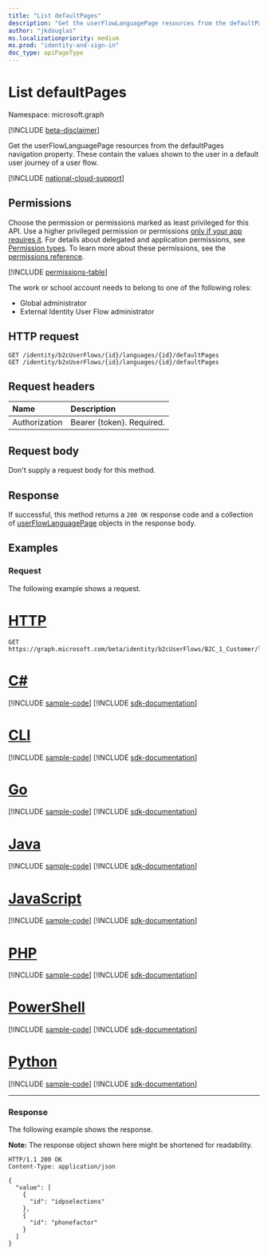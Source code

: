 ```yaml
---
title: "List defaultPages"
description: "Get the userFlowLanguagePage resources from the defaultPages navigation property."
author: "jkdouglas"
ms.localizationpriority: medium
ms.prod: "identity-and-sign-in"
doc_type: apiPageType
---
```


# List defaultPages

Namespace: microsoft.graph

[!INCLUDE [beta-disclaimer](../../includes/beta-disclaimer.md)]

Get the userFlowLanguagePage resources from the defaultPages navigation property. These contain the values shown to the user in a default user journey of a user flow.

[!INCLUDE [national-cloud-support](../../includes/all-clouds.md)]

## Permissions

Choose the permission or permissions marked as least privileged for this API. Use a higher privileged permission or permissions [only if your app requires it](/graph/permissions-overview#best-practices-for-using-microsoft-graph-permissions). For details about delegated and application permissions, see [Permission types](/graph/permissions-overview#permission-types). To learn more about these permissions, see the [permissions reference](/graph/permissions-reference).

<!-- { "blockType": "permissions", "name": "userflowlanguageconfiguration_list_defaultpages" } -->
[!INCLUDE [permissions-table](../includes/permissions/userflowlanguageconfiguration-list-defaultpages-permissions.md)]

The work or school account needs to belong to one of the following roles:

* Global administrator
* External Identity User Flow administrator

## HTTP request

<!-- {
  "blockType": "ignored"
}
-->

``` http
GET /identity/b2cUserFlows/{id}/languages/{id}/defaultPages
GET /identity/b2xUserFlows/{id}/languages/{id}/defaultPages
```

## Request headers

|Name|Description|
|:---|:---|
|Authorization|Bearer {token}. Required.|

## Request body

Don't supply a request body for this method.

## Response

If successful, this method returns a `200 OK` response code and a collection of [userFlowLanguagePage](../resources/userflowlanguagepage.md) objects in the response body.

## Examples

### Request

The following example shows a request.


# [HTTP](#tab/http)
<!-- {
  "blockType": "request",
  "name": "get_userflowlanguagepage_1",
  "sampleKeys": ["B2C_1_Customer","en"]
}
-->

``` http
GET https://graph.microsoft.com/beta/identity/b2cUserFlows/B2C_1_Customer/languages/en/defaultPages
```

# [C#](#tab/csharp)
[!INCLUDE [sample-code](../includes/snippets/csharp/get-userflowlanguagepage-1-csharp-snippets.md)]
[!INCLUDE [sdk-documentation](../includes/snippets/snippets-sdk-documentation-link.md)]

# [CLI](#tab/cli)
[!INCLUDE [sample-code](../includes/snippets/cli/get-userflowlanguagepage-1-cli-snippets.md)]
[!INCLUDE [sdk-documentation](../includes/snippets/snippets-sdk-documentation-link.md)]

# [Go](#tab/go)
[!INCLUDE [sample-code](../includes/snippets/go/get-userflowlanguagepage-1-go-snippets.md)]
[!INCLUDE [sdk-documentation](../includes/snippets/snippets-sdk-documentation-link.md)]

# [Java](#tab/java)
[!INCLUDE [sample-code](../includes/snippets/java/get-userflowlanguagepage-1-java-snippets.md)]
[!INCLUDE [sdk-documentation](../includes/snippets/snippets-sdk-documentation-link.md)]

# [JavaScript](#tab/javascript)
[!INCLUDE [sample-code](../includes/snippets/javascript/get-userflowlanguagepage-1-javascript-snippets.md)]
[!INCLUDE [sdk-documentation](../includes/snippets/snippets-sdk-documentation-link.md)]

# [PHP](#tab/php)
[!INCLUDE [sample-code](../includes/snippets/php/get-userflowlanguagepage-1-php-snippets.md)]
[!INCLUDE [sdk-documentation](../includes/snippets/snippets-sdk-documentation-link.md)]

# [PowerShell](#tab/powershell)
[!INCLUDE [sample-code](../includes/snippets/powershell/get-userflowlanguagepage-1-powershell-snippets.md)]
[!INCLUDE [sdk-documentation](../includes/snippets/snippets-sdk-documentation-link.md)]

# [Python](#tab/python)
[!INCLUDE [sample-code](../includes/snippets/python/get-userflowlanguagepage-1-python-snippets.md)]
[!INCLUDE [sdk-documentation](../includes/snippets/snippets-sdk-documentation-link.md)]

---

### Response

The following example shows the response.

**Note:** The response object shown here might be shortened for readability.
<!-- {
  "blockType": "response",
  "truncated": true,
  "@odata.type": "Collection(microsoft.graph.userFlowLanguagePage)"
}
-->

``` http
HTTP/1.1 200 OK
Content-Type: application/json

{
  "value": [
    {
      "id": "idpselections"
    },
    {
      "id": "phonefactor"
    }
  ]
}
```
